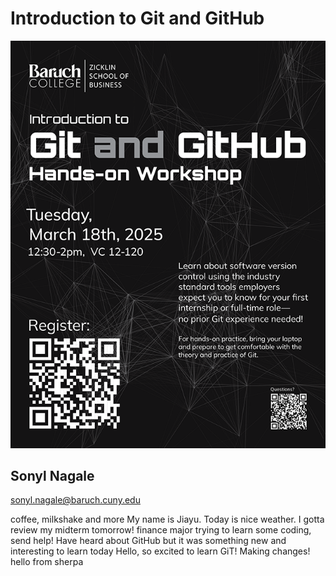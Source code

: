 # Introduction to Git and GitHub

![_assets/git_and_github_flyer.png](_assets/git_and_github_flyer.png)

## Sonyl Nagale

sonyl.nagale@baruch.cuny.edu



coffee, milkshake and more
My name is Jiayu. Today is nice weather. I gotta review my midterm tomorrow!
finance major trying to learn some coding, send help!
Have heard about GitHub but it was something new and interesting to learn today
Hello, so excited to learn GiT!
Making changes!
hello from sherpa

